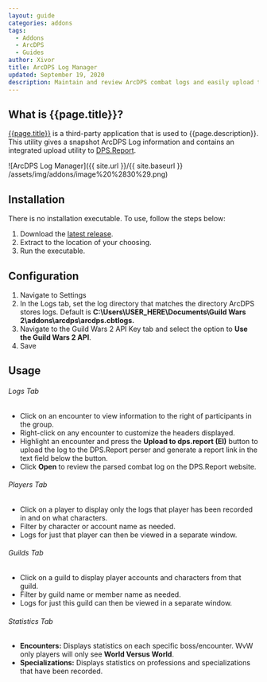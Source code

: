```yaml
---
layout: guide
categories: addons
tags:
  - Addons
  - ArcDPS
  - Guides
author: Xivor
title: ArcDPS Log Manager 
updated: September 19, 2020
description: Maintain and review ArcDPS combat logs and easily upload them to the web
---
```


## What is {{page.title}}?

[{{page.title}}](https://gw2scratch.com/tools/manager) is a third-party application that is used to {{page.description}}.<!--more--> This utility gives a snapshot ArcDPS Log information and contains an integrated upload utility to [DPS.Report](https://dps.report).

![ArcDPS Log Manager]({{ site.url }}/{{ site.baseurl }} /assets/img/addons/image%20%2830%29.png)

## Installation

There is no installation executable. To use, follow the steps below:

1. Download the [latest release](https://github.com/gw2scratch/evtc/releases).
2. Extract to the location of your choosing.
3. Run the executable.

## Configuration

1. Navigate to Settings
2. In the Logs tab, set the log directory that matches the directory ArcDPS stores logs. Default is **C:\\Users\\USER\_HERE\\Documents\\Guild Wars 2\\addons\\arcdps\\arcdps.cbtlogs.**
3. Navigate to the Guild Wars 2 API Key tab and select the option to **Use the Guild Wars 2 API**.
4. Save

## Usage

###### Logs Tab

* Click on an encounter to view information to the right of participants in the group.
* Right-click on any encounter to customize the headers displayed.
* Highlight an encounter and press the **Upload to dps.report (EI)** button to upload the log to the DPS.Report perser and generate a report link in the text field below the button.
* Click **Open** to review the parsed combat log on the DPS.Report website.

###### Players Tab

* Click on a player to display only the logs that player has been recorded in and on what characters.
* Filter by character or account name as needed.
* Logs for just that player can then be viewed in a separate window.

###### Guilds Tab

* Click on a guild to display player accounts and characters from that guild.
* Filter by guild name or member name as needed.
* Logs for just this guild can then be viewed in a separate window.

###### Statistics Tab

* **Encounters:** Displays statistics on each specific boss/encounter. WvW only players will only see **World Versus World**.
* **Specializations:** Displays statistics on professions and specializations that have been recorded.